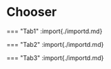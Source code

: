 # Chooser

=== "Tab1"
    :import{./importd.md}

=== "Tab2"
    :import{./importd.md}

=== "Tab3"
    :import{./importd.md}

